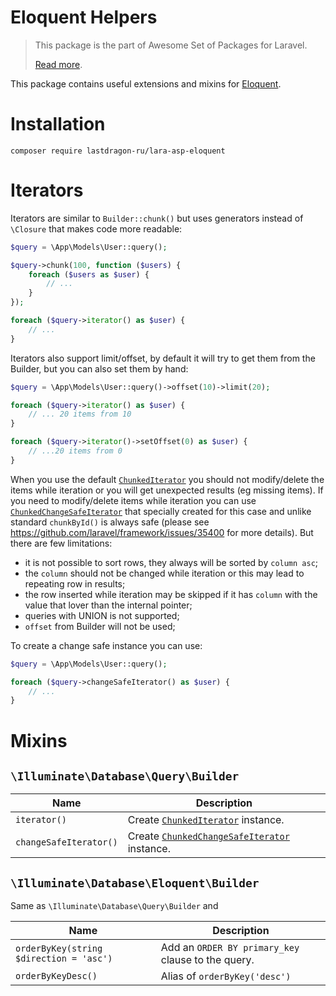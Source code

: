 # Eloquent Helpers

> This package is the part of Awesome Set of Packages for Laravel.
>
> [Read more](https://github.com/LastDragon-ru/lara-asp).

This package contains useful extensions and mixins for [Eloquent](https://laravel.com/docs/8.x/eloquent).


# Installation

```shell
composer require lastdragon-ru/lara-asp-eloquent
```

# Iterators

Iterators are similar to `Builder::chunk()` but uses generators instead of `\Closure` that makes code more readable:

```php
$query = \App\Models\User::query();

$query->chunk(100, function ($users) {
    foreach ($users as $user) {
        // ...
    }
});

foreach ($query->iterator() as $user) {
    // ...
}
```

Iterators also support limit/offset, by default it will try to get them from the Builder, but you can also set them by hand:

```php
$query = \App\Models\User::query()->offset(10)->limit(20);

foreach ($query->iterator() as $user) {
    // ... 20 items from 10 
}

foreach ($query->iterator()->setOffset(0) as $user) {
    // ...20 items from 0
}
```

When you use the default [`ChunkedIterator`](./src/Iterators/ChunkedIterator.php) you should not modify/delete the items while iteration or you will get unexpected results (eg missing items). If you need to modify/delete items while iteration you can use [`ChunkedChangeSafeIterator`](./src/Iterators/ChunkedChangeSafeIterator.php) that specially created for this case and unlike standard `chunkById()` is always safe (please see https://github.com/laravel/framework/issues/35400 for more details). But there are few limitations:

- it is not possible to sort rows, they always will be sorted by `column asc`;
- the `column` should not be changed while iteration or this may lead to repeating row in results;
- the row inserted while iteration may be skipped if it has `column` with the value that lover than the internal pointer;
- queries with UNION is not supported;
- `offset` from Builder will not be used;

To create a change safe instance you can use:

```php
$query = \App\Models\User::query();

foreach ($query->changeSafeIterator() as $user) {
    // ...
}
```

# Mixins

## `\Illuminate\Database\Query\Builder`

Name                  | Description
--------------------- | ----
`iterator()`          | Create [`ChunkedIterator`](./src/Iterators/ChunkedIterator.php) instance.
`changeSafeIterator()`| Create [`ChunkedChangeSafeIterator`](./src/Iterators/ChunkedChangeSafeIterator.php) instance.

## `\Illuminate\Database\Eloquent\Builder`

Same as `\Illuminate\Database\Query\Builder` and

Name                                    | Description
--------------------------------------- | ----
`orderByKey(string $direction = 'asc')` | Add an `ORDER BY primary_key` clause to the query.
`orderByKeyDesc()`                      | Alias of `orderByKey('desc')`
